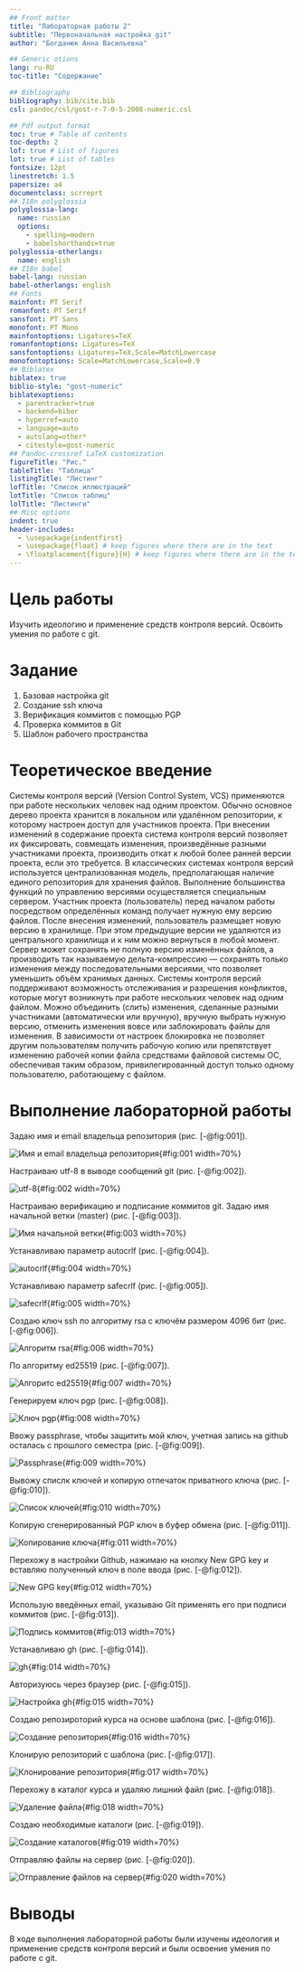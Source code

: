 ```yaml
---
## Front matter
title: "Лабораторная работы 2"
subtitle: "Первоначальная настройка git"
author: "Богданюк Анна Васильевна"

## Generic otions
lang: ru-RU
toc-title: "Содержание"

## Bibliography
bibliography: bib/cite.bib
csl: pandoc/csl/gost-r-7-0-5-2008-numeric.csl

## Pdf output format
toc: true # Table of contents
toc-depth: 2
lof: true # List of figures
lot: true # List of tables
fontsize: 12pt
linestretch: 1.5
papersize: a4
documentclass: scrreprt
## I18n polyglossia
polyglossia-lang:
  name: russian
  options:
	- spelling=modern
	- babelshorthands=true
polyglossia-otherlangs:
  name: english
## I18n babel
babel-lang: russian
babel-otherlangs: english
## Fonts
mainfont: PT Serif
romanfont: PT Serif
sansfont: PT Sans
monofont: PT Mono
mainfontoptions: Ligatures=TeX
romanfontoptions: Ligatures=TeX
sansfontoptions: Ligatures=TeX,Scale=MatchLowercase
monofontoptions: Scale=MatchLowercase,Scale=0.9
## Biblatex
biblatex: true
biblio-style: "gost-numeric"
biblatexoptions:
  - parentracker=true
  - backend=biber
  - hyperref=auto
  - language=auto
  - autolang=other*
  - citestyle=gost-numeric
## Pandoc-crossref LaTeX customization
figureTitle: "Рис."
tableTitle: "Таблица"
listingTitle: "Листинг"
lofTitle: "Список иллюстраций"
lotTitle: "Список таблиц"
lolTitle: "Листинги"
## Misc options
indent: true
header-includes:
  - \usepackage{indentfirst}
  - \usepackage{float} # keep figures where there are in the text
  - \floatplacement{figure}{H} # keep figures where there are in the text
---
```


# Цель работы

Изучить идеологию и применение средств контроля версий. Освоить умения по работе с git.

# Задание

1. Базовая настройка git
2. Создание ssh ключа
3. Верификация коммитов с помощью PGP
4. Проверка коммитов в Git
5. Шаблон рабочего пространства

# Теоретическое введение

Системы контроля версий (Version Control System, VCS) применяются при работе нескольких человек над одним проектом. Обычно основное дерево проекта хранится в локальном или удалённом репозитории, к которому настроен доступ для участников проекта. При внесении изменений в содержание проекта система контроля версий позволяет их фиксировать, совмещать изменения, произведённые разными участниками проекта, производить откат к любой более ранней версии проекта, если это требуется.
В классических системах контроля версий используется централизованная модель, предполагающая наличие единого репозитория для хранения файлов. Выполнение большинства функций по управлению версиями осуществляется специальным сервером. Участник проекта (пользователь) перед началом работы посредством определённых команд получает нужную ему версию файлов. После внесения изменений, пользователь размещает новую версию в хранилище. При этом предыдущие версии не удаляются из центрального хранилища и к ним можно вернуться в любой момент. Сервер может сохранять не полную версию изменённых файлов, а производить так называемую дельта-компрессию — сохранять только изменения между последовательными версиями, что позволяет уменьшить объём хранимых данных.
Системы контроля версий поддерживают возможность отслеживания и разрешения конфликтов, которые могут возникнуть при работе нескольких человек над одним файлом. Можно объединить (слить) изменения, сделанные разными участниками (автоматически или вручную), вручную выбрать нужную версию, отменить изменения вовсе или заблокировать файлы для изменения. В зависимости от настроек блокировка не позволяет другим пользователям получить рабочую копию или препятствует изменению рабочей копии файла средствами файловой системы ОС, обеспечивая таким образом, привилегированный доступ только одному пользователю, работающему с файлом.

# Выполнение лабораторной работы

Задаю имя и email владельца репозитория (рис. [-@fig:001]).

![Имя и email владельца репозитория](image/1.png){#fig:001 width=70%}

Настраиваю utf-8  в выводе сообщений git (рис. [-@fig:002]).

![utf-8](image/2.png){#fig:002 width=70%}

Настраиваю верификацию и подписание коммитов git. Задаю имя начальной ветки (master) (рис. [-@fig:003]).

![Имя начальной ветки](image/3.png){#fig:003 width=70%}

Устанавливаю параметр autocrlf (рис. [-@fig:004]).

![autocrlf](image/4.png){#fig:004 width=70%}

Устанавливаю параметр safecrlf (рис. [-@fig:005]).

![safecrlf](image/5.png){#fig:005 width=70%}

Создаю ключ ssh по алгоритму rsa с ключём размером 4096 бит (рис. [-@fig:006]).

![Алгоритм rsa](image/6.png){#fig:006 width=70%}

По алгоритму ed25519 (рис. [-@fig:007]).

![Алгоритс ed25519](image/7.png){#fig:007 width=70%}

Генерируем ключ pgp (рис. [-@fig:008]).

![Ключ pgp](image/8.png){#fig:008 width=70%}

Ввожу passphrase, чтобы защитить мой ключ, учетная запись на github осталась с прошлого семестра (рис. [-@fig:009]).

![Passphrase](image/9.png){#fig:009 width=70%}

Вывожу спислк ключей и копирую отпечаток приватного ключа (рис. [-@fig:010]).

![Список ключей](image/10.png){#fig:010 width=70%}

Копирую сгенерированный PGP ключ в буфер обмена (рис. [-@fig:011]).

![Копирование ключа](image/11.png){#fig:011 width=70%}

Перехожу в настройки Github, нажимаю на кнопку New GPG key и вставляю полученный ключ в поле ввода (рис. [-@fig:012]).

![New GPG key](image/12.png){#fig:012 width=70%}

Использую введённых email, указываю Git применять его при подписи коммитов (рис. [-@fig:013]).

![Подпись коммитов](image/13.png){#fig:013 width=70%}

Устанавливаю gh (рис. [-@fig:014]).

![gh](image/15.png){#fig:014 width=70%}

Авторизуюсь через браузер (рис. [-@fig:015]).

![Настройка gh](image/16.png){#fig:015 width=70%}

Создаю репозироторий курса на основе шаблона (рис. [-@fig:016]).

![Создание репозитория](image/17.png){#fig:016 width=70%}

Клонирую репозиторий с шаблона (рис. [-@fig:017]).

![Клонирование репозитория](image/18.png){#fig:017 width=70%}

Перехожу в каталог курса и удаляю лишний файл (рис. [-@fig:018]).

![Удаление файла](image/19.png){#fig:018 width=70%}

Создаю необходимые каталоги (рис. [-@fig:019]).

![Создание каталогов](image/20.png){#fig:019 width=70%}

Отправляю файлы на сервер (рис. [-@fig:020]).

![Отправление файлов на сервер](image/21.png){#fig:020 width=70%}

# Выводы

В ходе выполнения лабораторной работы были изучены идеология и применение средств контроля версий и были освоение умения по работе с git.
